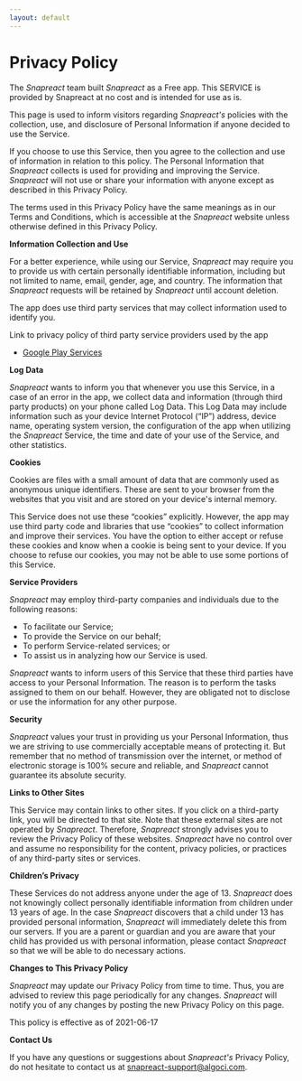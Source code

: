 ```yaml
---
layout: default
---
```

# Privacy Policy

The <em>Snapreact</em> team built <em>Snapreact</em> as a Free app. This SERVICE is provided by Snapreact at no cost and is intended for use as is.

This page is used to inform visitors regarding <em>Snapreact's</em> policies with the collection, use, and disclosure of Personal Information if anyone decided to use the Service.

If you choose to use this Service, then you agree to the collection and use of information in relation to this policy. The Personal Information that <em>Snapreact</em> collects is used for providing and improving the Service. <em>Snapreact</em> will not use or share your information with anyone except as described in this Privacy Policy.

The terms used in this Privacy Policy have the same meanings as in our Terms and Conditions, which is accessible at the <em>Snapreact</em> website unless otherwise defined in this Privacy Policy.

**Information Collection and Use**

For a better experience, while using our Service, <em>Snapreact</em> may require you to provide us with certain personally identifiable information, including but not limited to name, email, gender, age, and country. The information that <em>Snapreact</em> requests will be retained by <em>Snapreact</em> until account deletion.

The app does use third party services that may collect information used to identify you.

Link to privacy policy of third party service providers used by the app

*   [Google Play Services](https://www.google.com/policies/privacy/)

**Log Data**

<em>Snapreact</em> wants to inform you that whenever you use this Service, in a case of an error in the app, we collect data and information (through third party products) on your phone called Log Data. This Log Data may include information such as your device Internet Protocol (“IP”) address, device name, operating system version, the configuration of the app when utilizing the <em>Snapreact</em> Service, the time and date of your use of the Service, and other statistics.

**Cookies**

Cookies are files with a small amount of data that are commonly used as anonymous unique identifiers. These are sent to your browser from the websites that you visit and are stored on your device's internal memory.

This Service does not use these “cookies” explicitly. However, the app may use third party code and libraries that use “cookies” to collect information and improve their services. You have the option to either accept or refuse these cookies and know when a cookie is being sent to your device. If you choose to refuse our cookies, you may not be able to use some portions of this Service.

**Service Providers**

<em>Snapreact</em> may employ third-party companies and individuals due to the following reasons:

*   To facilitate our Service;
*   To provide the Service on our behalf;
*   To perform Service-related services; or
*   To assist us in analyzing how our Service is used.

<em>Snapreact</em> wants to inform users of this Service that these third parties have access to your Personal Information. The reason is to perform the tasks assigned to them on our behalf. However, they are obligated not to disclose or use the information for any other purpose.

**Security**

<em>Snapreact</em> values your trust in providing us your Personal Information, thus we are striving to use commercially acceptable means of protecting it. But remember that no method of transmission over the internet, or method of electronic storage is 100% secure and reliable, and <em>Snapreact</em> cannot guarantee its absolute security.

**Links to Other Sites**

This Service may contain links to other sites. If you click on a third-party link, you will be directed to that site. Note that these external sites are not operated by <em>Snapreact</em>. Therefore, <em>Snapreact</em> strongly advises you to review the Privacy Policy of these websites. <em>Snapreact</em> have no control over and assume no responsibility for the content, privacy policies, or practices of any third-party sites or services.

**Children’s Privacy**

These Services do not address anyone under the age of 13. <em>Snapreact</em> does not knowingly collect personally identifiable information from children under 13 years of age. In the case <em>Snapreact</em> discovers that a child under 13 has provided personal information, <em>Snapreact</em> will immediately delete this from our servers. If you are a parent or guardian and you are aware that your child has provided us with personal information, please contact <em>Snapreact</em> so that we will be able to do necessary actions.

**Changes to This Privacy Policy**

<em>Snapreact</em> may update our Privacy Policy from time to time. Thus, you are advised to review this page periodically for any changes. <em>Snapreact</em> will notify you of any changes by posting the new Privacy Policy on this page.

This policy is effective as of 2021-06-17

**Contact Us**

If you have any questions or suggestions about <em>Snapreact's</em> Privacy Policy, do not hesitate to contact us at [snapreact-support@algoci.com](snapreact-support@algoci.com).
